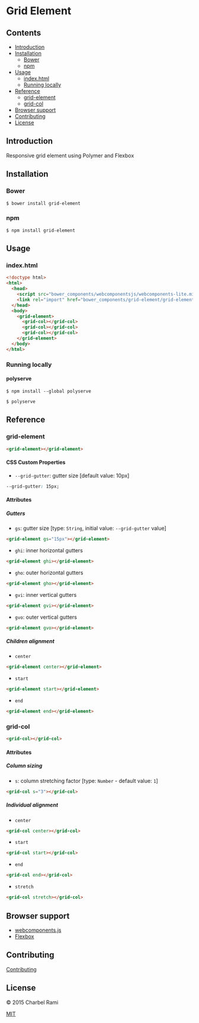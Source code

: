 # Grid Element

## Contents

- [Introduction](#introduction)
- [Installation](#installation)
  - [Bower](#bower)
  - [npm](#npm)
- [Usage](#usage)
  - [index.html](#index.html)
  - [Running locally](#running-locally)
- [Reference](#reference)
  - [grid-element](#grid-element)
  - [grid-col](#grid-col)
- [Browser support](#browser-support)
- [Contributing](#contributing)
- [License](#license)

## Introduction

Responsive grid element using Polymer and Flexbox

## Installation

### Bower

```
$ bower install grid-element
```

### npm

```
$ npm install grid-element
```

## Usage

### index.html

```html
<!doctype html>
<html>
  <head>
    <script src="bower_components/webcomponentsjs/webcomponents-lite.min.js"></script>
    <link rel="import" href="bower_components/grid-element/grid-element.html">
  </head>
  <body>
    <grid-element>
      <grid-col></grid-col>
      <grid-col></grid-col>
      <grid-col></grid-col>
    </grid-element>
  </body>
</html>
```

### Running locally

#### polyserve

```
$ npm install --global polyserve
```

```
$ polyserve
```

## Reference

### grid-element

```html
<grid-element></grid-element>
```
#### CSS Custom Properties

- `--grid-gutter`: gutter size [default value: 10px]
```css
--grid-gutter: 15px;
```

#### Attributes

##### Gutters

- `gs`: gutter size [type: `String`, initial value: `--grid-gutter` value]
```html
<grid-element gs="15px"></grid-element>
```
- `ghi`: inner horizontal gutters
```html
<grid-element ghi></grid-element>
```
- `gho`: outer horizontal gutters
```html
<grid-element gho></grid-element>
```
- `gvi`: inner vertical gutters
```html
<grid-element gvi></grid-element>
```
- `gvo`: outer vertical gutters
```html
<grid-element gvo></grid-element>
```

##### Children alignment

- `center`
```html
<grid-element center></grid-element>
```
- `start`
```html
<grid-element start></grid-element>
```
- `end`
```html
<grid-element end></grid-element>
```

### grid-col

```html
<grid-col></grid-col>
```

#### Attributes

##### Column sizing

- `s`: column stretching factor [type: `Number` - default value: `1`]
```html
<grid-col s="3"></grid-col>
```

##### Individual alignment

- `center`
```html
<grid-col center></grid-col>
```
- `start`
```html
<grid-col start></grid-col>
```
- `end`
```html
<grid-col end></grid-col>
```
- `stretch`
```html
<grid-col stretch></grid-col>
```

## Browser support

- [webcomponents.js](https://github.com/webcomponents/webcomponentsjs#browser-support)
- [Flexbox](http://caniuse.com/#feat=flexbox)

## Contributing

[Contributing](contributing.md)

## License

© 2015 Charbel Rami

[MIT](license.txt)
